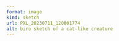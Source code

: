 ```yaml
---
format: image
kind: sketch
url: PXL_20230711_120001774
alt: biro sketch of a cat-like creature
---
```

